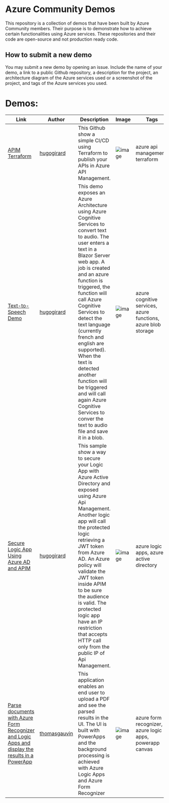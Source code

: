 # Azure Community Demos

This repository is a collection of demos that have been built by Azure Community members. Their purpose is to demonstrate how to achieve certain functionalities using Azure services. These repositories and their code are open-source and not production ready code.

## How to submit a new demo

You may submit a new demo by opening an issue. Include the name of your demo, a link to a public Github repository, a description for the project, an architecture diagram of the Azure services used or a screenshot of the project, and tags of the Azure services you used.

# Demos:

| Link | Author | Description | Image | Tags |
| --- | --- | --- | --- | --- |
| [APIM Terraform](https://github.com/hugogirard/apimTerraform) | [hugogirard](https://github.com/hugogirard) | This Github show a simple CI/CD using Terraform to publish your APIs in Azure API Management. | ![image](https://user-images.githubusercontent.com/35609369/150876210-4dc22a90-6c79-4ec1-ae93-4105df081f28.png) | azure api management, terraform |
| [Text-to-Speech Demo](https://github.com/hugogirard/textToSpeechDemo) | [hugogirard](https://github.com/hugogirard) | This demo exposes an Azure Architecture using Azure Cognitive Services to convert text to audio. The user enters a text in a Blazor Server web app. A job is created and an azure function is triggered, the function will call Azure Cognitive Services to detect the text language (currently french and english are supported). When the text is detected another function will be triggered and will call again Azure Cognitive Services to conver the text to audio file and save it in a blob. | ![image](https://user-images.githubusercontent.com/35609369/150875709-72c9713a-9fba-4f99-9884-6e8d3d7cee23.png) | azure cognitive services, azure functions, azure blob storage |
| [Secure Logic App Using Azure AD and APIM](https://github.com/hugogirard/secureLogicApp) | [hugogirard](https://github.com/hugogirard) | This sample show a way to secure your Logic App with Azure Active Directory and exposed using Azure Api Management. Another logic app will call the protected logic retrieving a JWT token from Azure AD. An Azure policy will validate the JWT token inside APIM to be sure the audience is valid. The protected logic app have an IP restriction that accepts HTTP call only from the public IP of Api Management. | ![image](https://user-images.githubusercontent.com/35609369/150875981-8d024c38-e150-42ed-b267-21e9c939dcf6.png) | azure logic apps, azure active directory |
| [Parse documents with Azure Form Recognizer and Logic Apps and display the results in a PowerApp](https://github.com/thomasgauvin/Parse-documents-with-Azure-Form-Recognizer-and-Logic-Apps-and-display-the-results-in-a-PowerApp) | [thomasgauvin](https://github.com/thomasgauvin) | This application enables an end user to upload a PDF and see the parsed results in the UI. The UI is built with PowerApps and the background processing is achieved with Azure Logic Apps and Azure Form Recognizer | ![image](https://user-images.githubusercontent.com/35609369/150877750-d20a1302-da54-4251-a979-d0bf69c77fdb.png) | azure form recognizer, azure logic apps, powerapp canvas |
